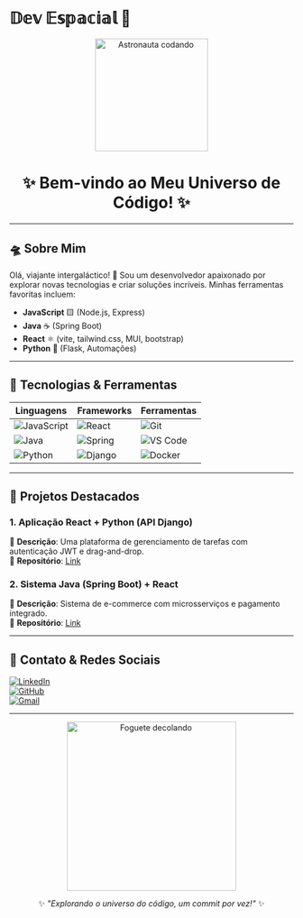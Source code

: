 # 𝔻𝕖𝕧 𝔼𝕤𝕡𝕒𝕔𝕚𝕒𝕝 🚀  

<div align="center">  
  <img src="https://media.giphy.com/media/3o7aCTPPm4OHfRLSH6/giphy.gif" width="200" alt="Astronauta codando">  
  <h1>✨ Bem-vindo ao Meu Universo de Código! ✨</h1>  
</div>  

---

## **🛸 Sobre Mim**  
Olá, viajante intergaláctico! 👋 Sou um desenvolvedor apaixonado por explorar novas tecnologias e criar soluções incríveis. Minhas ferramentas favoritas incluem:  

- **JavaScript** 🟨 (Node.js, Express)  
- **Java** ☕ (Spring Boot)  
- **React** ⚛️ (vite, tailwind.css, MUI, bootstrap)  
- **Python** 🐍 (Flask, Automações)  

---

## **🚀 Tecnologias & Ferramentas**  

| **Linguagens**       | **Frameworks**        | **Ferramentas**         |  
|----------------------|-----------------------|-------------------------|  
| ![JavaScript](https://img.shields.io/badge/JavaScript-F7DF1E?style=for-the-badge&logo=javascript&logoColor=black) | ![React](https://img.shields.io/badge/React-61DAFB?style=for-the-badge&logo=react&logoColor=black) | ![Git](https://img.shields.io/badge/Git-F05032?style=for-the-badge&logo=git&logoColor=white) |  
| ![Java](https://img.shields.io/badge/Java-007396?style=for-the-badge&logo=java&logoColor=white) | ![Spring](https://img.shields.io/badge/Spring-6DB33F?style=for-the-badge&logo=spring&logoColor=white) | ![VS Code](https://img.shields.io/badge/VS_Code-007ACC?style=for-the-badge&logo=visual-studio-code&logoColor=white) |  
| ![Python](https://img.shields.io/badge/Python-3776AB?style=for-the-badge&logo=python&logoColor=white) | ![Django](https://img.shields.io/badge/Django-092E20?style=for-the-badge&logo=django&logoColor=white) | ![Docker](https://img.shields.io/badge/Docker-2496ED?style=for-the-badge&logo=docker&logoColor=white) |  

---

## **🌌 Projetos Destacados**  

### **1. Aplicação React + Python (API Django)**  
📌 **Descrição**: Uma plataforma de gerenciamento de tarefas com autenticação JWT e drag-and-drop.  
🔗 **Repositório**: [Link](#)  

### **2. Sistema Java (Spring Boot) + React**  
📌 **Descrição**: Sistema de e-commerce com microsserviços e pagamento integrado.  
🔗 **Repositório**: [Link](#)  

---

## **📡 Contato & Redes Sociais**  

[![LinkedIn](https://img.shields.io/badge/LinkedIn-0077B5?style=for-the-badge&logo=linkedin&logoColor=white)](https://www.linkedin.com/in/alisson-almeida-de-oliveira-3406bb347/)  
[![GitHub](https://img.shields.io/badge/GitHub-181717?style=for-the-badge&logo=github&logoColor=white)](https://github.com/)  
[![Gmail](https://img.shields.io/badge/Gmail-D14836?style=for-the-badge&logo=gmail&logoColor=white)](almeidadeoliveiraalisson04@gmail.com)  

---

<div align="center">  
  <img src="https://media.giphy.com/media/LnUt9r8DZJf6U/giphy.gif" width="300" alt="Foguete decolando">  
  <p>✨ <em>"Explorando o universo do código, um commit por vez!"</em> ✨</p>  
</div>  
